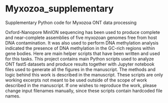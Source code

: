 # Myxozoa_supplementary
Supplementary Python code for Myxozoa ONT data processing

Oxford-Nanopore MinION sequencing has been used to produce complete and near-complete assemblies of five myxozoan genomes free from host DNA contamination. It was also used to perform DNA methylation analysis indicated the presence of DNA methylation in the GC-rich regions within gene bodies. Here are main helper scripts that have been written and used for this tasks. This project contains main Python scripts used to analyze ONT fast5 datasets and produce results together with Jupyter notebook files used to generate all the figures in the manuscript. The methods and logic behind this work is described in the manuscript. These scripts are only working excerpts not meant to be used outside of the scope of work described in the manuscript. If one wishes to reproduce the work, please change input filenames manually, since these scripts contain hardcoded file names.
